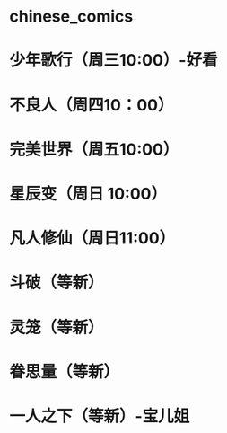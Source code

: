 # chinese_comics
# 少年歌行（周三10:00）-好看
# 不良人（周四10：00）
# 完美世界（周五10:00）
# 星辰变（周日 10:00）
# 凡人修仙（周日11:00）

# 斗破（等新）
# 灵笼（等新）
# 眷思量（等新）
# 一人之下（等新）-宝儿姐



